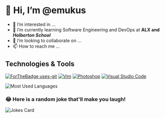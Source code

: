 # 👋 Hi, I’m @emukus
- 👀 I’m interested in ...
- 🌱 I’m currently learning Software Engineering and DevOps at **ALX and _Holberton School_**
- 💞️ I’m looking to collaborate on ...
- 📫 How to reach me ...

## Technologies & Tools
[![ForTheBadge uses-git](http://ForTheBadge.com/images/badges/uses-git.svg)](https://GitHub.com/)
[![Vim](https://img.shields.io/badge/--019733?logo=vim)](https://www.vim.org/)
[![Photoshop](https://img.shields.io/badge/--31A8FF?logo=adobe%20photoshop&logoColor=000)](https://www.photoshop.com/)
[![Visual Studio Code](https://img.shields.io/badge/--007ACC?logo=visual%20studio%20code&logoColor=ffffff)](https://code.visualstudio.com/)


![Most Used Languages](https://github-readme-stats.vercel.app/api/top-langs/?username=emukus&theme=blue-green)


### 😂 Here is a random joke that'll make you laugh!
![Jokes Card](https://readme-jokes.vercel.app/api)

<!---
emukus/emukus is a ✨ special ✨ repository because its `README.md` (this file) appears on your GitHub profile.
You can click the Preview link to take a look at your changes.
--->
